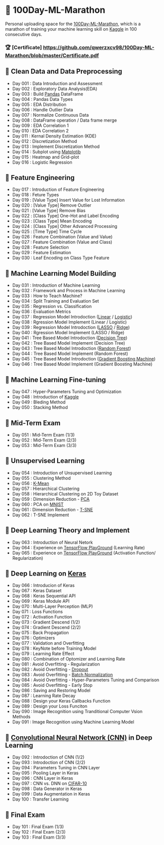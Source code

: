 # :runner: 100Day-ML-Marathon

Personal uploading space for the [100Day-ML-Marathon](https://ai100-2.cupoy.com), which is a marathon of training your machine learning skill on [Kaggle](https://www.kaggle.com) in 100 consecutive days.

### :trophy: [Certificate] https://github.com/qwerzxcv98/100Day-ML-Marathon/blob/master/Certificate.pdf

## :triangular_flag_on_post: Clean Data and Data Preprocessing
- Day 001 : Data Introduction and Assessment
- Day 002 : Exploratory Data Analysis(EDA)
- Day 003 : Build [Pandas](https://pandas.pydata.org/) DataFrame
- Day 004 : Pandas Data Types
- Day 005 : EDA Distribution
- Day 006 : Handle Outlier Data
- Day 007 : Normalize Continuous Data
- Day 008 : DataFrame operation / Data frame merge
- Day 009 : EDA Correlation 1
- Day 010 : EDA Correlation 2
- Day 011 : Kernal Density Estimation (KDE)
- Day 012 : Discretization Method
- Day 013 : Implement Discretization Method
- Day 014 : Subplot using [Matplotib](https://matplotlib.org/)
- Day 015 : Heatmap and Grid-plot
- Day 016 : Logistic Regression
## :triangular_flag_on_post: Feature Engineering
- Day 017 : Introduction of Feature Engineering
- Day 018 : Feture Types
- Day 019 : [Value Type] Insert Value for Lost Information
- Day 020 : [Value Type] Remove Outlier
- Day 021 : [Value Type] Remove Bias
- Day 022 : [Class Type] One-Hot and Label Encoding
- Day 023 : [Class Type] Mean Encoding
- Day 024 : [Class Type] Other Advanced Processing
- Day 025 : [Time Type] Time Cycle
- Day 026 : Feature Combination (Value and Value)
- Day 027 : Feature Combination (Value and Class)
- Day 028 : Feature Selection
- Day 029 : Feature Estimation
- Day 030 : Leaf Encoding on Class Type Feature
## :triangular_flag_on_post: Machine Learning Model Building
- Day 031 : Introduction of Machine Learning
- Day 032 : Framework and Process in Machine Learning
- Day 033 : How to Teach Machine?
- Day 034 : Split Training and Evaluation Set
- Day 035 : Regression vs. Classification
- Day 036 : Evaluation Metrics
- Day 037 : Regression Model Introdoction ([Linear](https://en.wikipedia.org/wiki/Linear_regression) / [Logistic](https://en.wikipedia.org/wiki/Logistic_regression))
- Day 038 : Rgression Model Implement (Linear / Logistic)
- Day 039 : Regression Model Introdoction ([LASSO](https://en.wikipedia.org/wiki/Lasso_(statistics)) / [Ridge](https://en.wikipedia.org/wiki/Tikhonov_regularization))
- Day 040 : Rgression Model Implement (LASSO / Ridge)
- Day 041 : Tree Based Model Introdoction ([Decision Tree](https://en.wikipedia.org/wiki/Decision_tree))
- Day 042 : Tree Based Model Implement (Decision Tree)
- Day 043 : Tree Based Model Introdoction ([Random Forest](https://en.wikipedia.org/wiki/Random_forest))
- Day 044 : Tree Based Model Implement (Random Forest)
- Day 045 : Tree Based Model Introdoction ([Gradient Boosting Machine](https://en.wikipedia.org/wiki/Gradient_boosting))
- Day 046 : Tree Based Model Implement (Gradient Boosting Machine)
## :triangular_flag_on_post: Machine Learning Fine-tuning
- Day 047 : Hyper-Parameters Tuning and Optimization
- Day 048 : Introduction of [Kaggle](https://www.kaggle.com)
- Day 049 : Bleding Method
- Day 050 : Stacking Method
## :checkered_flag: Mid-Term Exam
- Day 051 : Mid-Term Exam (1/3)
- Day 052 : Mid-Term Exam (2/3)
- Day 053 : Mid-Term Exam (3/3)
## :triangular_flag_on_post: Unsupervised Learning
- Day 054 : Introduction of Unsupervised Learning
- Day 055 : Clustering Method
- Day 056 : [K-Mean](https://en.wikipedia.org/wiki/K-means_clustering)
- Day 057 : Hierarchical Clustering
- Day 058 : Hierarchical Clustering on 2D Toy Dataset
- Day 059 : Dimension Reduction - [PCA](https://en.wikipedia.org/wiki/Principal_component_analysis)
- Day 060 : PCA on [MNIST](http://yann.lecun.com/exdb/mnist/)
- Day 061 : Dimension Reduction - [T-SNE](https://en.wikipedia.org/wiki/T-distributed_stochastic_neighbor_embedding)
- Day 062 : T-SNE Implement
## :triangular_flag_on_post: Deep Learning Theory and Implement
- Day 063 : Introduction of Neural Netork
- Day 064 : Experience on [TensorFlow PlayGround](https://playground.tensorflow.org) (Learning Rate)
- Day 065 : Experience on [TensorFlow PlayGround](https://playground.tensorflow.org) (Activation Function/ Regularization)
## :triangular_flag_on_post: Deep Learning on [Keras](https://keras.io/)
- Day 066 : Introducion of Keras
- Day 067 : Keras Dataset
- Day 068 : Keras Sequential API
- Day 069 : Keras Module API
- Day 070 : Multi-Layer Perception (MLP)
- Day 071 : Loss Functions
- Day 072 : Activation Function
- Day 073 : Gradient Descend (1/2)
- Day 074 : Gradient Descend (2/2)
- Day 075 : Back Propagation
- Day 076 : Optimizers
- Day 077 : Validation and Overfitting
- Day 078 : KeyNote before Training Model
- Day 079 : Learning Rate Effect
- Day 080 : Combination of Optomizer and Learning Rate
- Day 081 : Avoid Overfitting - Regularization
- Day 082 : Avoid Overfitting - [Dropout](https://en.wikipedia.org/wiki/Dropout_(neural_networks))
- Day 083 : Avoid Overfitting - [Batch Normalization](https://en.wikipedia.org/wiki/Batch_normalization)
- Day 084 : Avoid Overfitting - Hyper-Parameters Tuning and Comparison
- Day 085 : Avoid Overfitting - Early Stop
- Day 086 : Saving and Restoring Model
- Day 087 : Learning Rate Decay
- Day 088 : Design your Keras Callbacks Function
- Day 089 : Design your Loss Funciton
- Day 090 : Image Recognition using Tranditional Computer Vsion Methods 
- Day 091 : Image Recognition using Machine Learning Model
## :triangular_flag_on_post: [Convolutional Neural Network (CNN)](https://en.wikipedia.org/wiki/Convolutional_neural_network) in Deep Learning
- Day 092 : Introdoction of CNN (1/2)
- Day 093 : Introdoction of CNN (2/2)
- Day 094 : Parameters Tuning in CNN Layer
- Day 095 : Pooling Layer in Keras
- Day 096 : CNN Layer in Keras
- Day 097 : CNN vs. DNN on [CIFAR-10](https://www.cs.toronto.edu/~kriz/cifar.html)
- Day 098 : Data Generator in Keras
- Day 099 : Data Augmentation in Keras
- Day 100 : Transfer Learning
## :checkered_flag: Final Exam
- Day 101 : Final Exam (1/3)
- Day 102 : Final Exam (2/3)
- Day 103 : Final Exam (3/3)